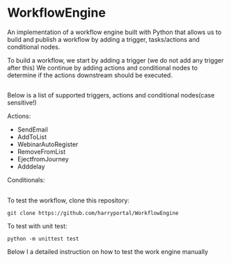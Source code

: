 # WorkflowEngine
An implementation of a workflow engine built with Python that allows us to build and publish a workflow by adding 
a trigger, tasks/actions and conditional nodes.

To build a workflow, we start by adding a trigger (we do not add any trigger after this)
We continue by adding actions and conditional nodes to determine if the actions downstream should be executed.
##

Below is a list of supported triggers, actions and conditional nodes(case sensitive!)

Actions:

- SendEmail
- AddToList
- WebinarAutoRegister
- RemoveFromList
- EjectfromJourney
- Adddelay

Conditionals:


##
To test the workflow, clone this repository:
```
git clone https://github.com/harryportal/WorkflowEngine
```

To test with unit test:
```
python -m unittest test
```

Below I a detailed instruction on how to test the work engine manually 

